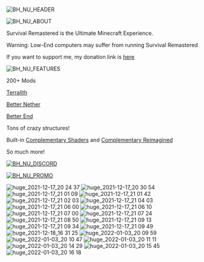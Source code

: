 
![BH_NU_HEADER](https://www.bisecthosting.com/images/CF/Survival_Remastered/BH_NU_HEADER.png)


![BH_NU_ABOUT](https://www.bisecthosting.com/images/CF/Survival_Remastered/BH_NU_ABOUT.png)

Survival Remastered is the Ultimate Minecraft Experience.

Warning: Low-End computers may suffer from running Survival Remastered


If you want to support me, my donation link is [here](https://www.paypal.com/cgi-bin/webscr?return=https://www.curseforge.com/projects/523374&cn=Add+special+instructions+to+the+addon+author()&business=treetrain1%40gmail.com&bn=PP-DonationsBF:btn_donateCC_LG.gif:NonHosted&cancel_return=https://www.curseforge.com/projects/523374&lc=US&item_name=Survival+Remastered+(from+curseforge.com)&cmd=_donations&rm=1&no_shipping=1&currency_code=USD)



![BH_NU_FEATURES](https://www.bisecthosting.com/images/CF/Survival_Remastered/BH_NU_FEATURES.png)

200+ Mods

[Terralith](https://www.curseforge.com/minecraft/mc-mods/terralith)

[Better Nether](https://www.curseforge.com/minecraft/mc-mods/betternether)

[Better End](https://www.curseforge.com/minecraft/mc-mods/betterend)

Tons of crazy structures!

Built-in [Complementary Shaders](https://www.curseforge.com/minecraft/customization/complementary-shaders) and [Complementary Reimagined](https://www.curseforge.com/minecraft/customization/complementary-reimagined)

So much more!

[![BH_NU_DISCORD](https://www.bisecthosting.com/images/CF/Survival_Remastered/BH_NU_DISCORD.png)](https://discord.gg/C7bZ5kGGBA)

[![BH_NU_PROMO](https://www.bisecthosting.com/images/CF/Survival_Remastered/BH_NU_PROMO.png)](https://bisecthosting.com/treetrain1 "BisectHosting")

![huge_2021-12-17_20 24 37](https://user-images.githubusercontent.com/39657565/146627063-6a89b7e2-c359-4348-a65f-ba9406f7175d.png)
![huge_2021-12-17_20 30 54](https://user-images.githubusercontent.com/39657565/146627067-9e111f98-c80c-4683-8e17-b97448cda4c0.png)
![huge_2021-12-17_21 01 09](https://user-images.githubusercontent.com/39657565/146627071-65f3f04c-6bb6-4ce0-90f6-fe766777e3d7.png)
![huge_2021-12-17_21 01 42](https://user-images.githubusercontent.com/39657565/146627075-d67d9058-684e-453b-bd36-1f6cccf11144.png)
![huge_2021-12-17_21 02 03](https://user-images.githubusercontent.com/39657565/146627077-a63cce79-a61f-448e-b8b0-3ed3eee56305.png)
![huge_2021-12-17_21 04 03](https://user-images.githubusercontent.com/39657565/146627080-c15b7daa-517b-4e58-8ed9-286113871085.png)
![huge_2021-12-17_21 06 00](https://user-images.githubusercontent.com/39657565/146627082-a9ae79b5-2a24-4954-9721-f5afdd492d34.png)
![huge_2021-12-17_21 06 10](https://user-images.githubusercontent.com/39657565/146627083-3f5c424d-aa45-4cc4-a119-e55c18aa23a6.png)
![huge_2021-12-17_21 07 00](https://user-images.githubusercontent.com/39657565/146627086-42ff43bc-f72e-45a3-9ce2-a4e6f93641d1.png)
![huge_2021-12-17_21 07 24](https://user-images.githubusercontent.com/39657565/146627088-239953f1-dd1a-40cc-8b39-8438bf131a0e.png)
![huge_2021-12-17_21 08 50](https://user-images.githubusercontent.com/39657565/146627090-12daf2bd-e4e6-4769-9c2f-14425b64a415.png)
![huge_2021-12-17_21 09 13](https://user-images.githubusercontent.com/39657565/146627095-8ecf96ab-464c-4e4e-b038-fdd88595c5a7.png)
![huge_2021-12-17_21 09 34](https://user-images.githubusercontent.com/39657565/146627096-983d920e-b00e-46b3-8dc1-6d8a438b7aba.png)
![huge_2021-12-17_21 09 49](https://user-images.githubusercontent.com/39657565/146627097-d1c6ae22-2f51-400e-a900-862f0409e568.png)
![huge_2021-12-18_16 31 25](https://user-images.githubusercontent.com/39657565/146664036-c1e3af3c-1026-436a-bc67-8c9b1498030f.png)
![huge_2022-01-03_20 09 59](https://user-images.githubusercontent.com/39657565/148000879-1c03e49a-8e9c-48c7-b814-a9f737383f83.png)
![huge_2022-01-03_20 10 47](https://user-images.githubusercontent.com/39657565/148000883-ad91a31e-00fb-4b4f-bc85-af45ed7859e3.png)
![huge_2022-01-03_20 11 11](https://user-images.githubusercontent.com/39657565/148000886-60e62c6b-a4bc-4194-b1d2-6c6c029c2333.png)
![huge_2022-01-03_20 14 29](https://user-images.githubusercontent.com/39657565/148000888-1d72c387-995a-4acd-b74d-ccecdd369d27.png)
![huge_2022-01-03_20 15 45](https://user-images.githubusercontent.com/39657565/148000891-507f8785-a110-4bd5-816e-6b9d42312724.png)
![huge_2022-01-03_20 16 18](https://user-images.githubusercontent.com/39657565/148000896-437e2b77-8632-4b5d-b9d4-d06312c7d56c.png)
